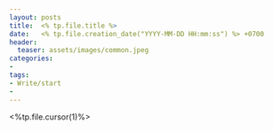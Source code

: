 ```yaml
---
layout: posts
title:  <% tp.file.title %>
date:   <% tp.file.creation_date("YYYY-MM-DD HH:mm:ss") %> +0700
header:
  teaser: assets/images/common.jpeg
categories: 
- 
tags:
- Write/start 
- 
---
```


<%tp.file.cursor(1)%>